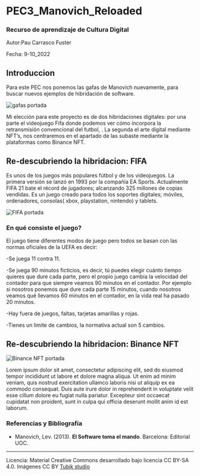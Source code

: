 # PEC3_Manovich_Reloaded 

### Recurso de aprendizaje de Cultura Digital 


Autor:Pau Carrasco Fuster 


Fecha: 9-10_2022  





## Introduccion 
Para este PEC nos ponemos las gafas de Manovich nuevamente, para buscar nuevos ejemplos de hibridación de software.

![ gafas portada](https://i.blogs.es/99503d/hololens-2-3/450_1000.jpeg) 

Mi elección para este proyecto es de dos hibridaciones digitales: por una parte el videojuego Fifa donde podemos ver cómo incorpora la retransmisión convencional del futbol, . La segunda el arte digital mediante NFT’s, nos centraremos en el apartado de las subaste mediante la plataformas como Binance NFT. 

## Re-descubriendo la hibridacion: FIFA 

Es unos de los juegos más populares fútbol y de los videojuegos. La primera versión se lanzó en 1993 por la compañía EA Sports. Actualmente FIFA 21 bate el récord de jugadores; alcanzando 325 millones de copias vendidas. Es un juego creado para todos los soportes digitales; móviles, ordenadores, consolas( xbox, playstation, nintendo) y tablets.   



![FIFA portada](https://cdn.hobbyconsolas.com/sites/navi.axelspringer.es/public/styles/1200/public/media/image/2020/10/analisis-fifa-21-ps4-xbox-one-pc-2090999.jpg?itok=ZqGeByn_) 


### En qué consiste el juego? 

El juego tiene diferentes modos de juego pero todos se basan con las normas oficiales de la UEFA es decir: 

-Se juega 11 contra 11. 

-Se juega 90 minutos ficticios, es decir, tú puedes elegir cuánto tiempo quieres que dure cada parte, pero el propio juego cambia la velocidad del contador para que siempre veamos 90 minutos en el contador. Por ejemplo si nosotros ponemos que dure cada parte 15 minutos, cuando nosotros veamos qué llevamos 60 minutos en el contador, en la vida real ha pasado 20 minutos.  

-Hay fuera de juegos, faltas, tarjetas amarillas y rojas. 

-Tienes un limite de cambios, la normativa actual son 5 cambios.  





## Re-descubriendo la hibridacion: Binance NFT

![Binance NFT portada](https://ultcoin365.com/wp-content/uploads/2022/01/1-11.jpeg) 

Lorem ipsum dolor sit amet, consectetur adipiscing elit, sed do eiusmod tempor incididunt ut labore et dolore magna aliqua. Ut enim ad minim veniam, quis nostrud exercitation ullamco laboris nisi ut aliquip ex ea commodo consequat. Duis aute irure dolor in reprehenderit in voluptate velit esse cillum dolore eu fugiat nulla pariatur. Excepteur sint occaecat cupidatat non proident, sunt in culpa qui officia deserunt mollit anim id est laborum.


### Referencias y Bibliografía

* Manovich, Lev. (2013). **El Software toma el mando**. Barcelona: Editorial UOC. 


----

Licencia: Material Creative Commons desarrollado bajo licencia CC BY-SA 4.0. Imágenes CC BY [Tubik studio](https://blog.tubikstudio.com/how-to-create-original-flat-illustrations-designers-tips/) 
